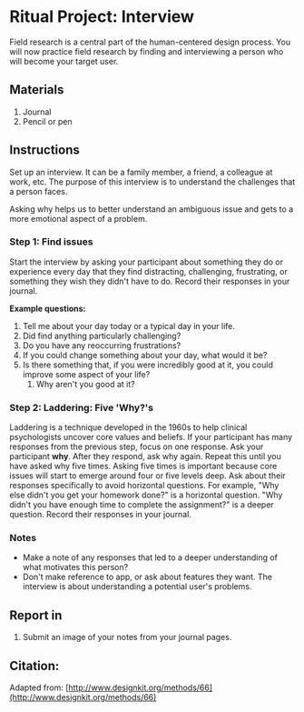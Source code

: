 # Ritual Project: Interview

Field research is a central part of the human-centered design process. You will now practice field research by finding and interviewing a person who will become your target user.

## Materials

1. Journal
2. Pencil or pen

## Instructions

Set up an interview. It can be a family member, a friend, a colleague at work, etc. The purpose of this interview is to understand the challenges that a person faces.

Asking why helps us to better understand an ambiguous issue and gets to a more emotional aspect of a problem.

### Step 1: Find issues

Start the interview by asking your participant about something they do or experience every day that they find distracting, challenging, frustrating, or something they wish they didn't have to do. Record their responses in your journal.

**Example questions:**

1. Tell me about your day today or a typical day in your life.
2. Did find anything particularly challenging?
3. Do you have any reoccurring frustrations?  
4. If you could change something about your day, what would it be?
5. Is there something that, if you were incredibly good at it, you could improve some aspect of your life?
   1. Why aren't you good at it?

### Step 2: Laddering: Five 'Why?'s

Laddering is a technique developed in the 1960s to help clinical psychologists uncover core values and beliefs. If your participant has many responses from the previous step, focus on one response. Ask your participant **why**. After they respond, ask why again. Repeat this until you have asked why five times. Asking five times is important because core issues will start to emerge around four or five levels deep. Ask about their responses specifically to avoid horizontal questions. For example, "Why else didn't you get your homework done?" is a horizontal question. "Why didn't you have enough time to complete the assignment?" is a deeper question. Record their responses in your journal.

### Notes

* Make a note of any responses that led to a deeper understanding of what motivates this person?
* Don't make reference to app, or ask about features they want. The interview is about understanding a potential user's problems.

## Report in

1. Submit an image of your notes from your journal pages.

## Citation:

Adapted from: [http://www.designkit.org/methods/66](http://www.designkit.org/methods/66)

